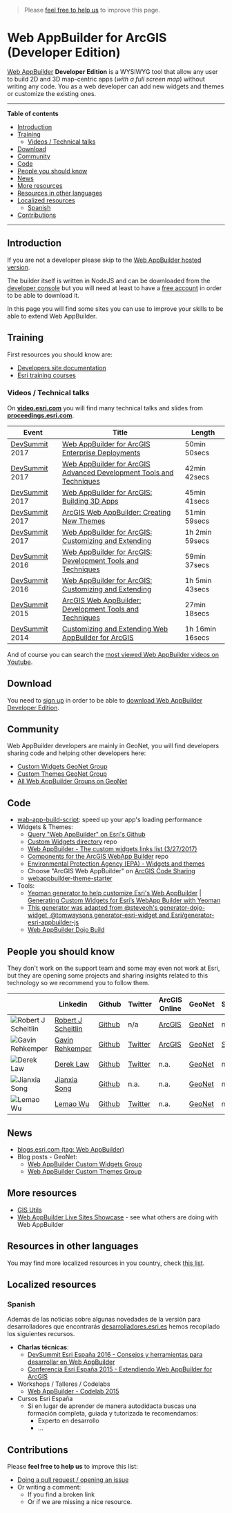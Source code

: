 > Please [feel free to help us](#contributions) to improve this page.

# Web AppBuilder for ArcGIS (Developer Edition)
[Web AppBuilder](../README.md) **Developer Edition** is a WYSIWYG tool that allow any user to build 2D and 3D map-centric apps (*with a full screen map*) without writing any code. You as a web developer can add new widgets and themes or customize the existing ones.

---

<!-- START doctoc generated TOC please keep comment here to allow auto update -->
<!-- DON'T EDIT THIS SECTION, INSTEAD RE-RUN doctoc TO UPDATE -->
**Table of contents**

- [Introduction](#introduction)
- [Training](#training)
  - [Videos / Technical talks](#videos--technical-talks)
- [Download](#download)
- [Community](#community)
- [Code](#code)
- [People you should know](#people-you-should-know)
- [News](#news)
- [More resources](#more-resources)
- [Resources in other languages](#resources-in-other-languages)
- [Localized resources](#localized-resources)
  - [Spanish](#spanish)
- [Contributions](#contributions)

<!-- END doctoc generated TOC please keep comment here to allow auto update -->

---

## Introduction
If you are not a developer please skip to the [Web AppBuilder hosted version](../README.md).

The builder itself is written in NodeJS and can be downloaded from the [developer console](https://developers.arcgis.com/downloads/) but you will need at least to have a [free account](https://developers.arcgis.com/sign-up/) in order to be able to download it.

In this page you will find some sites you can use to improve your skills to be able to extend Web AppBuilder.

## Training
First resources you should know are:
* [Developers site documentation](https://developers.arcgis.com/web-appbuilder/)
* [Esri training courses](http://www.esri.com/training/Bookmark/H1rErV0Hg)

### Videos / Technical talks
On [**video.esri.com**](http://video.esri.com/search/web-appbuilder) you will find many technical talks and slides from [**proceedings.esri.com**](https://www.google.es/webhp?sourceid=chrome-instant&ion=1&espv=2&ie=UTF-8#q=site%3Aproceedings.esri.com%20leaflet).

|Event|Title|Length|
|---|---|---|
|[DevSummit](http://www.esri.com/events/devsummit) 2017|[Web AppBuilder for ArcGIS Enterprise Deployments](http://www.esri.com/videos/watch?videoid=gDuuNTeMDlQ&channelid=UC_yE3TatdZKAXvt_TzGJ6mw&title=web-appbuilder-for-arcgis-enterprise-deployments)|50min 50secs
|[DevSummit](http://www.esri.com/events/devsummit) 2017|[Web AppBuilder for ArcGIS Advanced Development Tools and Techniques](http://www.esri.com/videos/watch?videoid=WpA5ld-EGp4&channelid=UC_yE3TatdZKAXvt_TzGJ6mw&title=web-appbuilder-for-arcgis-advanced-development-tools-and-techniques)|42min 42secs
|[DevSummit](http://www.esri.com/events/devsummit) 2017|[Web AppBuilder for ArcGIS: Building 3D Apps](http://www.esri.com/videos/watch?videoid=qAGF5W5icjU&channelid=UC_yE3TatdZKAXvt_TzGJ6mw&title=web-appbuilder-for-arcgis:-building-3d-apps)|45min 41secs
|[DevSummit](http://www.esri.com/events/devsummit) 2017|[ArcGIS Web AppBuilder: Creating New Themes](http://www.esri.com/videos/watch?videoid=mVVEwtnfe80&channelid=UC_yE3TatdZKAXvt_TzGJ6mw&title=arcgis-web-appbuilder:-creating-new-themes)|51min 59secs
|[DevSummit](http://www.esri.com/events/devsummit) 2017|[Web AppBuilder for ArcGIS: Customizing and Extending](http://www.esri.com/videos/watch?videoid=9JttgbuZsEs&channelid=UC_yE3TatdZKAXvt_TzGJ6mw&title=web-appbuilder-for-arcgis:-customizing-and-extending)|1h 2min 59secs
|[DevSummit](http://www.esri.com/events/devsummit) 2016|[Web AppBuilder for ArcGIS: Development Tools and Techniques](http://www.esri.com/videos/watch?videoid=5049&channelid=LegacyVideo&isLegacy=true&title=web-appbuilder-for-arcgis:-development-tools-and-techniques)|59min 37secs
|[DevSummit](http://www.esri.com/events/devsummit) 2016|[Web AppBuilder for ArcGIS: Customizing and Extending](http://www.esri.com/videos/watch?videoid=5048&channelid=LegacyVideo&isLegacy=true&title=web-appbuilder-for-arcgis:-customizing-and-extending)|1h 5min 43secs
|[DevSummit](http://www.esri.com/events/devsummit) 2015|[ArcGIS Web AppBuilder: Development Tools and Techniques](http://www.esri.com/videos/watch?videoid=4568&isLegacy=true&title=arcgis-web-appbuilder-development-tools-and-techniques)|27min 18secs
|[DevSummit](http://www.esri.com/events/devsummit) 2014|[Customizing and Extending Web AppBuilder for ArcGIS](http://www.esri.com/videos/watch?videoid=3362&channelid=LegacyVideo&isLegacy=true&title=customizing-and-extending-web-appbuilder-for-arcgis)|1h 16min 16secs


And of course you can search the [most viewed Web AppBuilder videos on Youtube](https://www.youtube.com/results?q=web+appbuilder&sp=CAM%253D).

## Download

You need to [sign up](https://developers.arcgis.com/sign-up/) in order to be able
to [download Web AppBuilder Developer Edition](https://developers.arcgis.com/downloads/).

## Community
Web AppBuilder developers are mainly in GeoNet, you will find developers sharing
code and helping other developers here:
* [Custom Widgets GeoNet Group ](https://geonet.esri.com/groups/web-app-builder-custom-widgets)
* [Custom Themes GeoNet Group ](https://geonet.esri.com/groups/web-appbuilder-custom-themes)
* [All Web AppBuilder Groups on GeoNet](https://geonet.esri.com/places?query=appbuilder)

## Code
*  [wab-app-build-script](https://github.com/Esri-DevCenter-Beijing/wab-app-build-script): speed up your app's loading performance
* Widgets & Themes:
  * [Query "Web AppBuilder" on Esri's Github](https://github.com/search?q=org%3AEsri+appbuilder)
  * [Custom Widgets directory](http://esri-es.github.io/Web-AppBuilder-Custom-Widgets/) repo
  * [Web AppBuilder - The custom widgets links list (3/27/2017)](https://geonet.esri.com/blogs/myAlaskaGIS/2017/03/04/web-appbuilder-the-custom-widgets-list-332017)
  * [Components for the ArcGIS WebApp Builder](https://github.com/Esri/arcgis-webappbuilder-widgets-themes) repo
  * [Environmental Protection Agency (EPA) - Widgets and themes](https://github.com/USEPA/Public_Web_AppBuilder)
  * Choose "ArcGIS Web AppBuilder" on [ArcGIS Code Sharing](http://codesharing.arcgis.com/)
  * [webappbuilder-theme-starter](https://github.com/asizer/webappbuilder-theme-starter)
* Tools:
  * [Yeoman generator to help customize Esri's Web AppBuilder](https://github.com/Esri/generator-esri-appbuilder-js) | [Generating Custom Widgets for Esri’s WebApp Builder with Yeoman](http://tomwayson.com/2014/06/30/generating-custom-widgets-for-esris-webapp-builder-with-yeoman/)
  * [This generator was adapted from @steveoh's generator-dojo-widget, @tomwaysons generator-esri-widget and Esri/generator-esri-appbuilder-js](https://github.com/davewilton/generator-ecl-wab-widget)
  * [Web AppBuilder Dojo Build](https://github.com/gbochenek/esri-wab-build)

## People you should know
They don't work on the support team and some may even not work at Esri,
but they are opening some projects and sharing insights related to this
technology so we recommend you to follow them.

||Linkedin|Github|Twitter|ArcGIS Online|GeoNet|Stackoverflow|
|---|---|---|---|---|---|---|
|![Robert J Scheitlin](https://avatars1.githubusercontent.com/u/1216460?v=3&s=50)|[Robert J Scheitlin](https://www.linkedin.com/in/robertscheitlin)|[Github](https://github.com/rscheitlin)|n/a|[ArcGIS](http://www.arcgis.com/home/search.html?q=owner:rscheitlin)|[GeoNet](https://geonet.esri.com/people/rscheitlin)|n.a.
|![Gavin Rehkemper](https://avatars3.githubusercontent.com/u/209355?v=3&s=50)|[Gavin Rehkemper](http://www.linkedin.com/in/gavinrehkemper)|[Github](https://github.com/gavinr)|[Twitter](https://twitter.com/gavinrehkemper)|[ArcGIS](http://www.arcgis.com/home/search.html?q=owner:gavinrehkemper)|[GeoNet](https://community.esri.com/people/gavin.r)|[Stackoverflow](http://stackoverflow.com/users/2039/gavinr)|
|![Derek Law](https://avatars3.githubusercontent.com/u/1037228?s=50&v=4)|[Derek Law](https://www.linkedin.com/in/dereklaw88/)|[Github](https://github.com/DerekLaw)|[Twitter](https://twitter.com/gis_bandit)|n.a.|[GeoNet](https://community.esri.com/people/dlaw-esristaff)|n.a.
|![Jianxia Song](https://avatars2.githubusercontent.com/u/5741973?s=50&v=4)|[Jianxia Song](https://www.linkedin.com/in/jianxia-song-a8b78429/)|[Github](https://github.com/Jianxia)|n.a.|n.a.|[GeoNet](https://community.esri.com/people/jsong-esristaff)|n.a.
|![Lemao Wu](https://avatars1.githubusercontent.com/u/4428300?s=50&v=4)|[Lemao Wu](https://www.linkedin.com/in/lemao-wu-4533b922/)|[Github](https://github.com/wlmbj)|[Twitter](https://twitter.com/lemaowu)|n.a.|[GeoNet](https://community.esri.com/people/LWu-esristaff)|n.a.

## News
* [blogs.esri.com (tag: Web AppBuilder)](https://blogs.esri.com/esri/arcgis/tag/web-appbuilder/)
* Blog posts - GeoNet:
    * [Web AppBuilder Custom Widgets Group](https://community.esri.com/groups/web-app-builder-custom-widgets/content?filterID=contentstatus%5Bpublished%5D~objecttype~objecttype%5Bblogpost%5D)
    * [Web AppBuilder Custom Themes Group ](https://community.esri.com/groups/web-appbuilder-custom-themes/content?filterID=contentstatus%5Bpublished%5D~objecttype~objecttype%5Bblogpost%5D)

## More resources
* [GIS Utils](../../../../gis/utils/README.md)
* [Web AppBuilder Live Sites Showcase](http://www.arcgis.com/apps/MapAndAppGallery/index.html?appid=1e3085af6e1a48c8908fa624bdfef768) - see what others are doing with Web AppBuilder

## Resources in other languages
You may find more localized resources in you country, check [this list](https://github.com/hhkaos/awesome-arcgis#localized-resource-lists).

## Localized resources

### Spanish
Además de las noticias sobre algunas novedades de la versión para desarrolladores que encontrarás [desarrolladores.esri.es](http://desarrolladores.esri.es/) hemos recopilado los siguientes recursos.

* **Charlas técnicas**:
  * [DevSummit Esri España 2016 - Consejos y herramientas para desarrollar en Web AppBuilder](http://www.geodevelopers.org/academy/xdN5KVG4tfw/view)
  * [Conferencia Esri España 2015 - Extendiendo Web AppBuilder for ArcGIS](http://www.geodevelopers.org/academy/wVmmWNf7quk/view)
* Workshops / Talleres / Codelabs
  * [Web AppBuilder - Codelab 2015](https://docs.google.com/document/d/1h5rb861UGKzJwub1Wqxl9Q39bEsMeRvvgQkmWoKPEM4/edit?usp=sharing)
* Cursos Esri España
  * Si en lugar de aprender de manera autodidacta buscas una formación completa, guiada y tutorizada te recomendamos:
    * Experto en desarrollo
    * ...

## Contributions
Please **feel free to help us** to improve this list:

* [Doing a pull request / opening an issue](https://github.com/hhkaos/awesome-arcgis#contributions)
* Or writing a comment:
  * If you find a broken link
  * Or if we are missing a nice resource.

